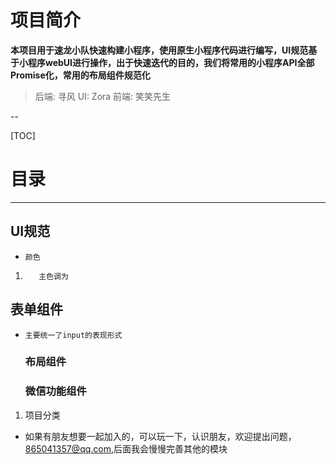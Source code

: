 



# 项目简介

**本项目用于速龙小队快速构建小程序，使用原生小程序代码进行编写，UI规范基于小程序webUI进行操作，出于快速迭代的目的，我们将常用的小程序API全部Promise化，常用的布局组件规范化**

> 后端:  寻风
> UI: Zora
> 前端: 笑笑先生 

--

[TOC]
# 目录
___
##  UI规范
*     颜色
1.        主色调为
## 表单组件
*     主要统一了input的表现形式
  ### 布局组件

  ### 微信功能组件
 
1. 项目分类
<!-- ###  UI规范 -->


  <!-- 使用者需要先熟悉[微信小程序自定义组件](https://developers.weixin.qq.com/miniprogram/dev/framework/custom-component/) 的相关操作 -->
  <!-- # 目录
    ## 功能组件
    ### 图片上传
    1. 核心逻辑 小程序图片上传只能一张一张的上传，这是无法修改的，但是我们可以通过Promise，所有图片都上传完了之后统一再处理，此处利用了Promise.all
     ### 使用微信自带的地址
    2. 需要通过getSetting提前获取授权判断是否同意获取地址
    3. 不同意则用wx.openSetting,该接口需要用button触发,有两种方式,open-type,还有一种是点击后 就可以触发openSetting, -->



* 如果有朋友想要一起加入的，可以玩一下，认识朋友，欢迎提出问题，865041357@qq.com,后面我会慢慢完善其他的模块

